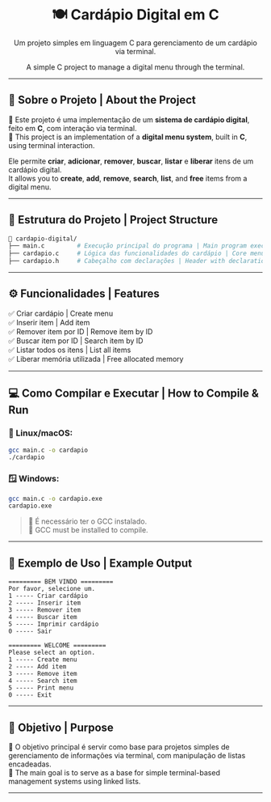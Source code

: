 
<h1 align="center">🍽️ Cardápio Digital em C</h1>
<p align="center">Um projeto simples em linguagem C para gerenciamento de um cardápio via terminal.</p>
<p align="center">A simple C project to manage a digital menu through the terminal.</p>

---

## 📌 Sobre o Projeto | About the Project

🔧 Este projeto é uma implementação de um **sistema de cardápio digital**, feito em **C**, com interação via terminal.  
🔧 This project is an implementation of a **digital menu system**, built in **C**, using terminal interaction.

Ele permite **criar**, **adicionar**, **remover**, **buscar**, **listar** e **liberar** itens de um cardápio digital.  
It allows you to **create**, **add**, **remove**, **search**, **list**, and **free** items from a digital menu.

---

## 📂 Estrutura do Projeto | Project Structure

```bash
📁 cardapio-digital/
├── main.c         # Execução principal do programa | Main program execution
├── cardapio.c     # Lógica das funcionalidades do cardápio | Core menu logic
├── cardapio.h     # Cabeçalho com declarações | Header with declarations
```

---

## ⚙️ Funcionalidades | Features

✅ Criar cardápio | Create menu  
✅ Inserir item | Add item  
✅ Remover item por ID | Remove item by ID  
✅ Buscar item por ID | Search item by ID  
✅ Listar todos os itens | List all items  
✅ Liberar memória utilizada | Free allocated memory  

---

## 💻 Como Compilar e Executar | How to Compile & Run

### 🐧 Linux/macOS:
```bash
gcc main.c -o cardapio
./cardapio
```

### 🪟 Windows:
```bash
gcc main.c -o cardapio.exe
cardapio.exe
```

> 📝 É necessário ter o GCC instalado.  
> 📝 GCC must be installed to compile.

---

## 🧪 Exemplo de Uso | Example Output

```
========= BEM VINDO =========
Por favor, selecione um.
1 ----- Criar cardápio
2 ----- Inserir item
3 ----- Remover item
4 ----- Buscar item
5 ----- Imprimir cardápio
0 ----- Sair
```

```
========= WELCOME =========
Please select an option.
1 ----- Create menu
2 ----- Add item
3 ----- Remove item
4 ----- Search item
5 ----- Print menu
0 ----- Exit
```

---

## 🎯 Objetivo | Purpose

🎯 O objetivo principal é servir como base para projetos simples de gerenciamento de informações via terminal, com manipulação de listas encadeadas.  
🎯 The main goal is to serve as a base for simple terminal-based management systems using linked lists.

---
